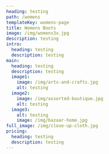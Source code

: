 ```yaml
---
heading: testing
path: /womens
templateKey: womens-page
title: Womens Boots
image: /img/womens3x.jpg
description: testing
intro:
  heading: testing
  description: testing
main:
  heading: testing
  description: testing
  image1:
    image: /img/arts-and-crafts.jpg
    alt: testing
  image2:
    image: /img/assorted-boutique.jpg
    alt: testing
  image3:
    alt: testing
    image: /img/bazaar-home.jpg
full_image: /img/close-up-cloth.jpg
pricing:
  heading: testing
  description: testing
---
```

